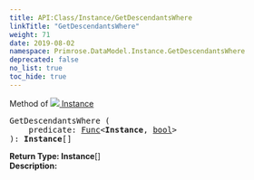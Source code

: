 ```yaml
---
title: API:Class/Instance/GetDescendantsWhere
linkTitle: "GetDescendantsWhere"
weight: 71
date: 2019-08-02
namespace: Primrose.DataModel.Instance.GetDescendantsWhere
deprecated: false
no_list: true
toc_hide: true
---
```

Method of <a href="/docs/api-reference/Class/Instance"><img src="/icons/silk/default.png"/>&nbsp;Instance</a>
<pre class="method-declaration">
GetDescendantsWhere (
    predicate: <a class="type" href="/docs/api-reference/System/Func">Func</a><<b class="page-type">Instance</b>, <a class="type" href="/docs/api-reference/System/Primitives#boolean">bool</a>>
): <span><b class="page-type">Instance</b>[]</span></pre>
<b>Return Type: </b>
<span><b class="page-type">Instance</b>[]</span>
<br/>
<b>Description: </b>